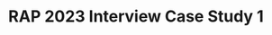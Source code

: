 ---
title: RAP 2023 Interview Case Study 1
redirect_to: https://docs.google.com/document/d/1b6fLiYVvaUuTSocGT_Xrc27E20kX4CJXxTZWMCxFLBk/edit#heading=h.g0w81bepmsas
redirect_from: 
  - /RAPInterviewCaseStudySHOTI
  - /rapinterviewcasestudyshoti
---